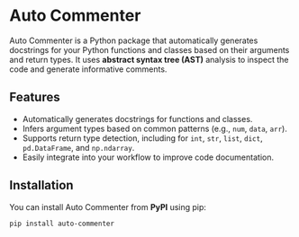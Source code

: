 # Auto Commenter

Auto Commenter is a Python package that automatically generates docstrings for your Python functions and classes based on their arguments and return types. It uses **abstract syntax tree (AST)** analysis to inspect the code and generate informative comments.

## Features

- Automatically generates docstrings for functions and classes.
- Infers argument types based on common patterns (e.g., `num`, `data`, `arr`).
- Supports return type detection, including for `int`, `str`, `list`, `dict`, `pd.DataFrame`, and `np.ndarray`.
- Easily integrate into your workflow to improve code documentation.

## Installation

You can install Auto Commenter from **PyPI** using pip:

```bash
pip install auto-commenter
